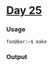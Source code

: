 # [Day 25](https://adventofcode.com/2024/day/25)
### Usage
```
foo@bar:~$ make
```
### Output
```
```